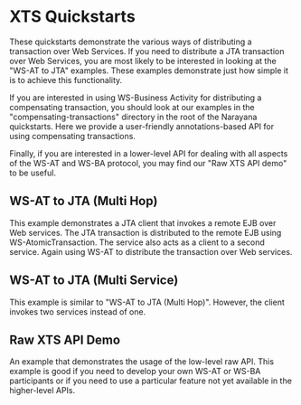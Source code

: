 XTS Quickstarts
===============

These quickstarts demonstrate the various ways of distributing a transaction over Web Services. If you need to distribute a JTA
transaction over Web Services, you are most likely to be interested in looking at the "WS-AT to JTA" examples. These examples
demonstrate just how simple it is to achieve this functionality.

If you are interested in using WS-Business Activity for distributing a compensating transaction, you should look at our examples in
the "compensating-transactions" directory in the root of the Narayana quickstarts. Here we provide a user-friendly annotations-based
API for using compensating transactions.

Finally, if you are interested in a lower-level API for dealing with all aspects of the WS-AT and WS-BA protocol, you may find our
"Raw XTS API demo" to be useful.


WS-AT to JTA (Multi Hop)
------------------------
This example demonstrates a JTA client that invokes a remote EJB over Web services. The JTA transaction is distributed to the remote EJB using WS-AtomicTransaction.
The service also acts as a client to a second service. Again using WS-AT to distribute the transaction over Web services.


WS-AT to JTA (Multi Service)
----------------------------
This example is similar to "WS-AT to JTA (Multi Hop)". However, the client invokes two services instead of one.


Raw XTS API Demo
----------------
An example that demonstrates the usage of the low-level raw API. This example is good if you need to develop your own WS-AT
or WS-BA participants or if you need to use a particular feature not yet available in the higher-level APIs.